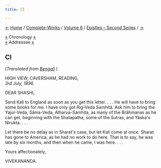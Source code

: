 ```yaml
---
title: CI

---
```

<div>

[←](100_shashi.htm) [Home](../../../index.htm) /
[Complete-Works](../../complete_works.htm) / [Volume
6](../volume_6_contents.htm) / [Epistles – Second
Series](epistles_second_series_contents.htm) / [→](102_frankincense.htm)

  

[«](100_shashi.htm) Chronology [»](102_frankincense.htm)  
[«](100_shashi.htm) Addressee [»](106_shashi.htm)

## CI

(*Translated from [Bengali](b7283e6101.pdf)* )

HIGH VIEW, CAVERSHAM, READING,  
*3rd July, 1896.*

DEAR SHASHI,

Send Kali to England as soon as you get this letter. . . . He will have
to bring some books for me. I have only got Rig-Veda Samhitâ. Ask him to
bring the Yajur-Veda, Sâma-Veda, Atharva-Samhita, as many of the
Brâhmanas as he can get, beginning with the Shatapatha, some of the
Sutras, and Yâska's Nirukta. . . .

Let there be no delay as in Sharat's case, but let Kali come at once.
Sharat has gone to America, as he had no work to do here. That is to
say, he was late by six months, and then when he came, I was here. . . .

Yours affectionately,

VIVEKANANDA.

</div>
